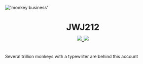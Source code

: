 !['monkey business'](https://github.com/JWJ212/dotdeployer/blob/main/wallpapers/pain.png?raw=true)
<br>
<h1 align="center">JWJ212

<div align="center" id="badges">
<a href="https://discord.gg/mTmahg8ZsA">
	<img src="https://img.shields.io/badge/Discord-grey?style=flat-square&logo=discord&logoColor=white" />
</a>
<a href="https://www.youtube.com/channel/UCl2_-CVJHwX7T8IZu21PVJQ">
	<img src="https://img.shields.io/badge/Youtube-grey?style=flat-square&logo=youtube&logoColor=white" />
</a>
</div>
</h1>
</br>
Several trillion monkeys with a typewriter are behind this account
